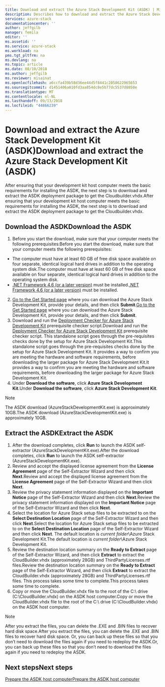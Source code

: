 ```yaml
---
title: Download and extract the Azure Stack Development Kit (ASDK) | Microsoft Docs
description: Describes how to download and extract the Azure Stack Development Kit (ASDK).
services: azure-stack
documentationcenter: ''
author: jeffgilb
manager: femila
editor: ''
ms.assetid: ''
ms.service: azure-stack
ms.workload: na
pms.tgt_pltfrm: na
ms.devlang: na
ms.topic: article
ms.date: 08/10/2018
ms.author: jeffgilb
ms.reviewer: misainat
ms.openlocfilehash: a6ccfa439b58d36ee44d5f8441c2058622965653
ms.sourcegitcommit: d1451406a010fd3aa854dc8e5b77dc5537d8050e
ms.translationtype: MT
ms.contentlocale: nl-NL
ms.lasthandoff: 09/13/2018
ms.locfileid: "44866239"
---
```

# <a name="download-and-extract-the-azure-stack-development-kit-asdk"></a><span data-ttu-id="c203a-103">Download and extract the Azure Stack Development Kit (ASDK)</span><span class="sxs-lookup"><span data-stu-id="c203a-103">Download and extract the Azure Stack Development Kit (ASDK)</span></span>
<span data-ttu-id="c203a-104">After ensuring that your development kit host computer meets the basic requirements for installing the ASDK, the next step is to download and extract the ASDK deployment package to get the Cloudbuilder.vhdx.</span><span class="sxs-lookup"><span data-stu-id="c203a-104">After ensuring that your development kit host computer meets the basic requirements for installing the ASDK, the next step is to download and extract the ASDK deployment package to get the Cloudbuilder.vhdx.</span></span>

## <a name="download-the-asdk"></a><span data-ttu-id="c203a-105">Download the ASDK</span><span class="sxs-lookup"><span data-stu-id="c203a-105">Download the ASDK</span></span>
1. <span data-ttu-id="c203a-106">Before you start the download, make sure that your computer meets the following prerequisites:</span><span class="sxs-lookup"><span data-stu-id="c203a-106">Before you start the download, make sure that your computer meets the following prerequisites:</span></span>

  - <span data-ttu-id="c203a-107">The computer must have at least 60 GB of free disk space available on four separate, identical logical hard drives in addition to the operating system disk.</span><span class="sxs-lookup"><span data-stu-id="c203a-107">The computer must have at least 60 GB of free disk space available on four separate, identical logical hard drives in addition to the operating system disk.</span></span>
  - <span data-ttu-id="c203a-108">[.NET Framework 4.6 (or a later version)](https://aka.ms/r6mkiy) must be installed.</span><span class="sxs-lookup"><span data-stu-id="c203a-108">[.NET Framework 4.6 (or a later version)](https://aka.ms/r6mkiy) must be installed.</span></span>

2. <span data-ttu-id="c203a-109">[Go to the Get Started page](https://azure.microsoft.com/overview/azure-stack/try/?v=try) where you can download the Azure Stack Development Kit, provide your details, and then click **Submit**.</span><span class="sxs-lookup"><span data-stu-id="c203a-109">[Go to the Get Started page](https://azure.microsoft.com/overview/azure-stack/try/?v=try) where you can download the Azure Stack Development Kit, provide your details, and then click **Submit**.</span></span>
3. <span data-ttu-id="c203a-110">Download and run the [Deployment Checker for Azure Stack Development Kit](https://go.microsoft.com/fwlink/?LinkId=828735&clcid=0x409) prerequisite checker script.</span><span class="sxs-lookup"><span data-stu-id="c203a-110">Download and run the [Deployment Checker for Azure Stack Development Kit](https://go.microsoft.com/fwlink/?LinkId=828735&clcid=0x409) prerequisite checker script.</span></span> <span data-ttu-id="c203a-111">This standalone script goes through the pre-requisites checks done by the setup for Azure Stack Development Kit.</span><span class="sxs-lookup"><span data-stu-id="c203a-111">This standalone script goes through the pre-requisites checks done by the setup for Azure Stack Development Kit.</span></span> <span data-ttu-id="c203a-112">It provides a way to confirm you are meeting the hardware and software requirements, before downloading the larger package for Azure Stack Development Kit.</span><span class="sxs-lookup"><span data-stu-id="c203a-112">It provides a way to confirm you are meeting the hardware and software requirements, before downloading the larger package for Azure Stack Development Kit.</span></span>
4. <span data-ttu-id="c203a-113">Under **Download the software**, click **Azure Stack Development Kit**.</span><span class="sxs-lookup"><span data-stu-id="c203a-113">Under **Download the software**, click **Azure Stack Development Kit**.</span></span>

  > [!NOTE]
  > <span data-ttu-id="c203a-114">The ASDK download (AzureStackDevelopmentKit.exe) is approximately 10GB.</span><span class="sxs-lookup"><span data-stu-id="c203a-114">The ASDK download (AzureStackDevelopmentKit.exe) is approximately 10GB.</span></span>

## <a name="extract-the-asdk"></a><span data-ttu-id="c203a-115">Extract the ASDK</span><span class="sxs-lookup"><span data-stu-id="c203a-115">Extract the ASDK</span></span>
1. <span data-ttu-id="c203a-116">After the download completes, click **Run** to launch the ASDK self-extractor (AzureStackDevelopmentKit.exe).</span><span class="sxs-lookup"><span data-stu-id="c203a-116">After the download completes, click **Run** to launch the ASDK self-extractor (AzureStackDevelopmentKit.exe).</span></span>
2. <span data-ttu-id="c203a-117">Review and accept the displayed license agreement from the **License Agreement** page of the Self-Extractor Wizard and then click **Next**.</span><span class="sxs-lookup"><span data-stu-id="c203a-117">Review and accept the displayed license agreement from the **License Agreement** page of the Self-Extractor Wizard and then click **Next**.</span></span>
3. <span data-ttu-id="c203a-118">Review the privacy statement information displayed on the **Important Notice** page of the Self-Extractor Wizard and then click **Next**.</span><span class="sxs-lookup"><span data-stu-id="c203a-118">Review the privacy statement information displayed on the **Important Notice** page of the Self-Extractor Wizard and then click **Next**.</span></span>
4. <span data-ttu-id="c203a-119">Select the location for Azure Stack setup files to be extracted to on the **Select Destination Location** page of the Self-Extractor Wizard and then click **Next**.</span><span class="sxs-lookup"><span data-stu-id="c203a-119">Select the location for Azure Stack setup files to be extracted to on the **Select Destination Location** page of the Self-Extractor Wizard and then click **Next**.</span></span> <span data-ttu-id="c203a-120">The default location is *current folder*\Azure Stack Development Kit.</span><span class="sxs-lookup"><span data-stu-id="c203a-120">The default location is *current folder*\Azure Stack Development Kit.</span></span> 
5. <span data-ttu-id="c203a-121">Review the destination location summary on the **Ready to Extract** page of the Self-Extractor Wizard, and then click **Extract** to extract the CloudBuilder.vhdx (approximately 28GB) and ThirdPartyLicenses.rtf files.</span><span class="sxs-lookup"><span data-stu-id="c203a-121">Review the destination location summary on the **Ready to Extract** page of the Self-Extractor Wizard, and then click **Extract** to extract the CloudBuilder.vhdx (approximately 28GB) and ThirdPartyLicenses.rtf files.</span></span> <span data-ttu-id="c203a-122">This process takes some time to complete.</span><span class="sxs-lookup"><span data-stu-id="c203a-122">This process takes some time to complete.</span></span>
6. <span data-ttu-id="c203a-123">Copy or move the CloudBuilder.vhdx file to the root of the C:\ drive (C:\CloudBuilder.vhdx) on the ASDK host computer.</span><span class="sxs-lookup"><span data-stu-id="c203a-123">Copy or move the CloudBuilder.vhdx file to the root of the C:\ drive (C:\CloudBuilder.vhdx) on the ASDK host computer.</span></span>

> [!NOTE]
> <span data-ttu-id="c203a-124">After you extract the files, you can delete the .EXE and .BIN files to recover hard disk space.</span><span class="sxs-lookup"><span data-stu-id="c203a-124">After you extract the files, you can delete the .EXE and .BIN files to recover hard disk space.</span></span> <span data-ttu-id="c203a-125">Or, you can back up these files so that you don’t need to download the files again if you need to redeploy the ASDK.</span><span class="sxs-lookup"><span data-stu-id="c203a-125">Or, you can back up these files so that you don’t need to download the files again if you need to redeploy the ASDK.</span></span>


## <a name="next-steps"></a><span data-ttu-id="c203a-126">Next steps</span><span class="sxs-lookup"><span data-stu-id="c203a-126">Next steps</span></span>
[<span data-ttu-id="c203a-127">Prepare the ASDK host computer</span><span class="sxs-lookup"><span data-stu-id="c203a-127">Prepare the ASDK host computer</span></span>](asdk-prepare-host.md)